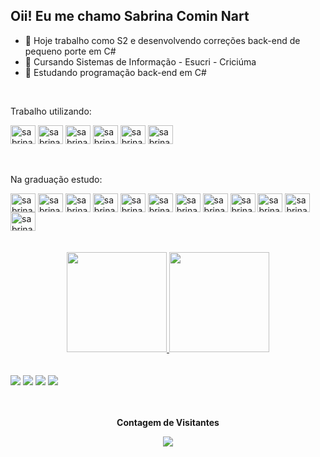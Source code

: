 ## Oii! Eu me chamo Sabrina Comin Nart

- 🔭 Hoje trabalho como S2 e desenvolvendo correções back-end de pequeno porte em C# 
- 🌱 Cursando Sistemas de Informação - Esucri - Criciúma
- 🌿 Estudando programação back-end em C#

<br>

Trabalho utilizando:
<div> 
  <img img align="center" alt="sabrina-nart" height="30" width="40" 
src="https://cdn.jsdelivr.net/gh/devicons/devicon/icons/visualstudio/visualstudio-plain.svg"/>  
  <img img align="center" alt="sabrina-nart" height="30" width="40" src="https://cdn.jsdelivr.net/gh/devicons/devicon/icons/csharp/csharp-original.svg"/> 
  <img img align="center" alt="sabrina-nart" height="30" width="40" src="https://cdn.jsdelivr.net/gh/devicons/devicon/icons/dotnetcore/dotnetcore-original.svg"/>        
  <img align="center" alt="sabrina-nart" height="30" width="40"  
src="https://cdn.jsdelivr.net/gh/devicons/devicon/icons/oracle/oracle-original.svg"/>
  <img align="center" alt="sabrina-nart" height="30" width="40" src="https://cdn.jsdelivr.net/gh/devicons/devicon/icons/azure/azure-original-wordmark.svg"/>
  <img align="center" alt="sabrina-nart" height="30" width="40" src="https://cdn.jsdelivr.net/gh/devicons/devicon/icons/git/git-original.svg"/> 
</div><br><br>

Na graduação estudo:
<div>
  <img img align="center" alt="sabrina-nart" height="30" width="40" src="https://cdn.jsdelivr.net/gh/devicons/devicon/icons/java/java-original.svg"/>  
   <img img align="center" alt="sabrina-nart" height="30" width="40" src="https://cdn.jsdelivr.net/gh/devicons/devicon/icons/postgresql/postgresql-plain-wordmark.svg"/>   
  <img align="center" alt="sabrina-nart" height="30" width="40" src="https://cdn.jsdelivr.net/gh/devicons/devicon/icons/mysql/mysql-original.svg" />  
  <img img align="center" alt="sabrina-nart" height="30" width="40" src="https://cdn.jsdelivr.net/gh/devicons/devicon/icons/html5/html5-plain-wordmark.svg"/>  
  <img img align="center" alt="sabrina-nart" height="30" width="40" src="https://cdn.jsdelivr.net/gh/devicons/devicon/icons/css3/css3-plain-wordmark.svg"/>
  <img img align="center" alt="sabrina-nart" height="30" width="40" src="https://cdn.jsdelivr.net/gh/devicons/devicon/icons/javascript/javascript-original.svg"/>
  <img img align="center" alt="sabrina-nart" height="30" width="40" src="https://cdn.jsdelivr.net/gh/devicons/devicon/icons/php/php-plain.svg"/>
  <img align="center" alt="sabrina-nart" height="30" width="40" src="https://cdn.jsdelivr.net/gh/devicons/devicon/icons/angularjs/angularjs-original.svg" />
  <img align="center" alt="sabrina-nart" height="30" width="40" src="https://cdn.jsdelivr.net/gh/devicons/devicon/icons/typescript/typescript-original.svg" />  
  <img align="center" alt="sabrina-nart" height="30" width="40"  src="https://cdn.jsdelivr.net/gh/devicons/devicon/icons/android/android-original.svg"/> 
  <img align="center" alt="sabrina-nart" height="30" width="40" src="https://cdn.jsdelivr.net/gh/devicons/devicon/icons/arduino/arduino-original-wordmark.svg"/>  
 <img align="center" alt="sabrina-nart" height="30" width="40" src="https://cdn.jsdelivr.net/gh/devicons/devicon/icons/github/github-original.svg"/>   
</div><br><br>

<div align="center">
  <a href="https://github.com/sabrina-nart">
  <img height="160em" src="https://github-readme-stats.vercel.app/api?username=sabrina-nart&show_icons=true&theme=radical&include_all_commits=true&count_private=true"/>
  <img height="160em" src="https://github-readme-stats.vercel.app/api/top-langs/?username=sabrina-nart&layout=compact&langs_count=7&theme=radical"/>
</div><br><br>
 
<div> 
   <a href="https://www.linkedin.com/in/sabrina-comin-nart-98053a1b3/" target="_blank"><img src="https://img.shields.io/badge/-LinkedIn-%230077B5?style=for-the-badge&logo=linkedin&logoColor=white" target="_blank"></a>  
<a href = "mailto:sabrinacominnart@gmail.com"><img src="https://img.shields.io/badge/-Gmail-%23333?style=for-the-badge&logo=gmail&logoColor=white" target="_blank"></a>
  <a href="https://www.instagram.com/sabrinacominnart/" target="_blank"><img src="https://img.shields.io/badge/-Instagram-%23E4405F?style=for-the-badge&logo=instagram&logoColor=white" target="_blank"></a>
 <a href="https://www.youtube.com/channel/UCsfGUF2oAKwzytvZZelcCHA" target="_blank"><img src="https://img.shields.io/badge/YouTube-FF0000?style=for-the-badge&logo=youtube&logoColor=white" target="_blank"></a>
  <br><br>
</div>

<div align="center">
  <br><p align="centre"><b>Contagem de Visitantes</b></p>  
  <p align="center"><img align="center" src="https://profile-counter.glitch.me/{sabrina-nart}/count.svg" /></p> 
</div>

